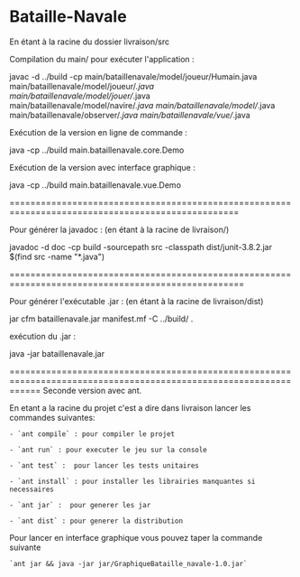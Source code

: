 # Bataille-Navale
En étant à la racine du dossier livraison/src

Compilation du main/ pour exécuter l'application : 

javac -d ../build -cp main/bataillenavale/model/joueur/Humain.java  main/bataillenavale/model/joueur/*.java main/bataillenavale/model/jouer/*.java main/bataillenavale/model/navire/*.java main/bataillenavale/model/*.java main/bataillenavale/observer/*.java main/bataillenavale/vue/*.java

Exécution de la version en ligne de commande : 

java -cp ../build main.bataillenavale.core.Demo


Exécution de la version avec interface graphique : 

java -cp ../build main.bataillenavale.vue.Demo


==================================================================================================

Pour générer la javadoc : (en étant à la racine de livraison/)

javadoc -d doc -cp build -sourcepath src -classpath dist/junit-3.8.2.jar $(find src -name "*.java")


===================================================================================================

Pour générer l'exécutable .jar : (en étant à la racine de livraison/dist)

jar cfm bataillenavale.jar manifest.mf -C ../build/ .

exécution du .jar : 

java -jar bataillenavale.jar


==================================================================================================================
Seconde version avec ant.

En etant a la racine du projet c'est a dire dans livraison lancer les commandes suivantes:

	- `ant compile` : pour compiler le projet
	
	- `ant run` : pour executer le jeu sur la console
	
	- `ant test` :  pour lancer les tests unitaires
	
	- `ant install` : pour installer les librairies manquantes si necessaires
	
	- `ant jar` :  pour generer les jar
	
	- `ant dist` : pour generer la distribution
	
Pour lancer en interface graphique vous pouvez taper la commande suivante

	`ant jar && java -jar jar/GraphiqueBataille_navale-1.0.jar` 

